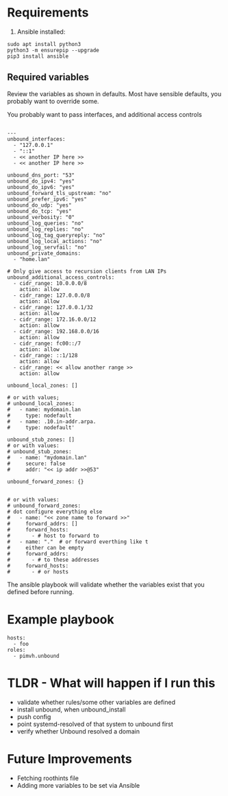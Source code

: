 # Requirements

1. Ansible installed:

```
sudo apt install python3
python3 -m ensurepip --upgrade
pip3 install ansible
```

## Required variables

Review the variables as shown in defaults. Most have sensible defaults, you probably want to override some.

You probably want to pass interfaces, and additional access controls

```

---
unbound_interfaces:
  - "127.0.0.1"
  - "::1"
  - << another IP here >>
  - << another IP here >>

unbound_dns_port: "53"
unbound_do_ipv4: "yes"
unbound_do_ipv6: "yes"
unbound_forward_tls_upstream: "no"
unbound_prefer_ipv6: "yes"
unbound_do_udp: "yes"
unbound_do_tcp: "yes"
unbound_verbosity: "0"
unbound_log_queries: "no"
unbound_log_replies: "no"
unbound_log_tag_queryreply: "no"
unbound_log_local_actions: "no"
unbound_log_servfail: "no"
unbound_private_domains:
  - "home.lan"

# Only give access to recursion clients from LAN IPs
unbound_additional_access_controls:
  - cidr_range: 10.0.0.0/8
    action: allow
  - cidr_range: 127.0.0.0/8
    action: allow
  - cidr_range: 127.0.0.1/32
    action: allow
  - cidr_range: 172.16.0.0/12
    action: allow
  - cidr_range: 192.168.0.0/16
    action: allow
  - cidr_range: fc00::/7
    action: allow
  - cidr_range: ::1/128
    action: allow
  - cidr_range: << allow another range >>
    action: allow

unbound_local_zones: []

# or with values;
# unbound_local_zones:
#   - name: mydomain.lan
#     type: nodefault
#   - name: .10.in-addr.arpa.
#     type: nodefault'

unbound_stub_zones: []
# or with values:
# unbound_stub_zones:
#   - name: "mydomain.lan"
#     secure: false
#     addr: "<< ip addr >>@53"

unbound_forward_zones: {}


# or with values:
# unbound_forward_zones:
# dot configure everything else
#   - name: "<< zone name to forward >>"
#     forward_addrs: []
#     forward_hosts:
#       - # host to forward to
#   - name: "."  # or forward everthing like t
#     either can be empty
#     forward_addrs:
#       - # to these addresses
#     forward_hosts:
#       - # or hosts
```

The ansible playbook will validate whether the variables exist that you defined before running.

# Example playbook

```
hosts:
  - foo
roles:
  - pimvh.unbound

```

# TLDR - What will happen if I run this

- validate whether rules/some other variables are defined
- install unbound, when unbound_install
- push config
- point systemd-resolved of that system to unbound first
- verify whether Unbound resolved a domain

# Future Improvements

- Fetching roothints file
- Adding more variables to be set via Ansible
